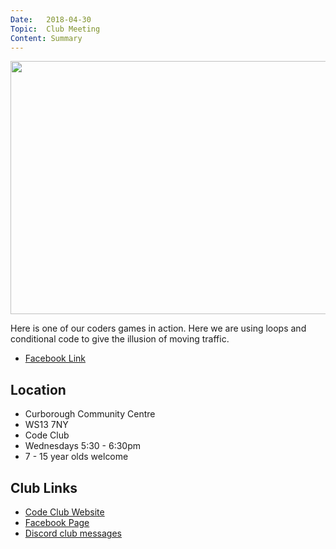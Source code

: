 ```yaml
---
Date:   2018-04-30
Topic:  Club Meeting
Content: Summary
---
```

[<img width="720px" height="405" src="https://scontent.fbhx6-1.fna.fbcdn.net/v/t15.5256-10/28760015_1531514030309025_8583657222418989056_n.jpg?stp=dst-jpg_s720x720&_nc_cat=103&ccb=1-7&_nc_sid=ad6a45&_nc_ohc=mmbRrkZK7l4AX8PKKoG&_nc_ht=scontent.fbhx6-1.fna&edm=AKK4YLsEAAAA&oh=00_AfAUtaVJN4X09XPVy7IRrMn_giSGcEokhJciGb6MfHrM8Q&oe=652B8101"/>](https://scontent.fbhx6-1.fna.fbcdn.net/v/t15.5256-10/28760015_1531514030309025_8583657222418989056_n.jpg?stp=dst-jpg_s720x720&_nc_cat=103&ccb=1-7&_nc_sid=ad6a45&_nc_ohc=mmbRrkZK7l4AX8PKKoG&_nc_ht=scontent.fbhx6-1.fna&edm=AKK4YLsEAAAA&oh=00_AfAUtaVJN4X09XPVy7IRrMn_giSGcEokhJciGb6MfHrM8Q&oe=652B8101)

Here is one of our coders games in action. Here we are using loops and conditional code to give the illusion of moving traffic.

* [Facebook Link](https://www.facebook.com/720665616418529/videos/1531511846975910)

## Location

* Curborough Community Centre
* WS13 7NY
* Code Club
* Wednesdays 5:30 - 6:30pm
* 7 - 15 year olds welcome

## Club Links

* [Code Club Website](https://lichfield-code-club.github.io/)
* [Facebook Page](https://www.facebook.com/LichfieldCoders)
* [Discord club messages](https://discord.gg/szz6xGK)
